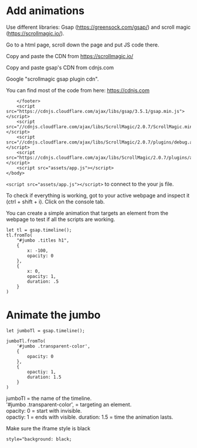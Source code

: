 # Add animations

Use different libraries: Gsap (https://greensock.com/gsap/) and scroll magic (https://scrollmagic.io/).

Go to a html page, scroll down the page and put JS code there.  

Copy and paste the CDN from https://scrollmagic.io/  

Copy and paste gsap's CDN from cdnjs.com 

Google "scrollmagic gsap plugin cdn". 

You can find most of the code from here: https://cdnjs.com

```
    </footer>
    <script src="https://cdnjs.cloudflare.com/ajax/libs/gsap/3.5.1/gsap.min.js"></script>
    <script src="//cdnjs.cloudflare.com/ajax/libs/ScrollMagic/2.0.7/ScrollMagic.min.js"></script>
    <script src="//cdnjs.cloudflare.com/ajax/libs/ScrollMagic/2.0.7/plugins/debug.addIndicators.min.js"></script>
    <script src="https://cdnjs.cloudflare.com/ajax/libs/ScrollMagic/2.0.7/plugins/animation.gsap.min.js"></script>
    <script src="assets/app.js"></script>
</body>
```
```<script src="assets/app.js"></script>``` to connect to the your js file.  

To check if everything is working, got to your active webpage and inspect it (ctrl + shift + i). Click on the console tab.  

You can create a simple animation that targets an element from the webpage to test if all the scripts are working.
```
let tl = gsap.timeline();
tl.fromTo(
    "#jumbo .titles h1",
    {
        x: -100,
        opacity: 0
    },
    {
        x: 0,
        opacity: 1,
        duration: .5
    }
)
```
# Animate the jumbo

```
let jumboTl = gsap.timeline();

jumboTl.fromTo(
    '#jumbo .transparent-color',
    {
        opacity: 0
    },
    {
        opactiy: 1,
        duration: 1.5
    }
)
```
jumboTl = the name of the timeline.  
'#jumbo .transparent-color', = targeting an element.  
opacity: 0 = start with invisible.  
opactiy: 1 = ends with visible. 
duration: 1.5 = time the animation lasts.  

Make sure the iframe style is black
```
style="background: black;
```
